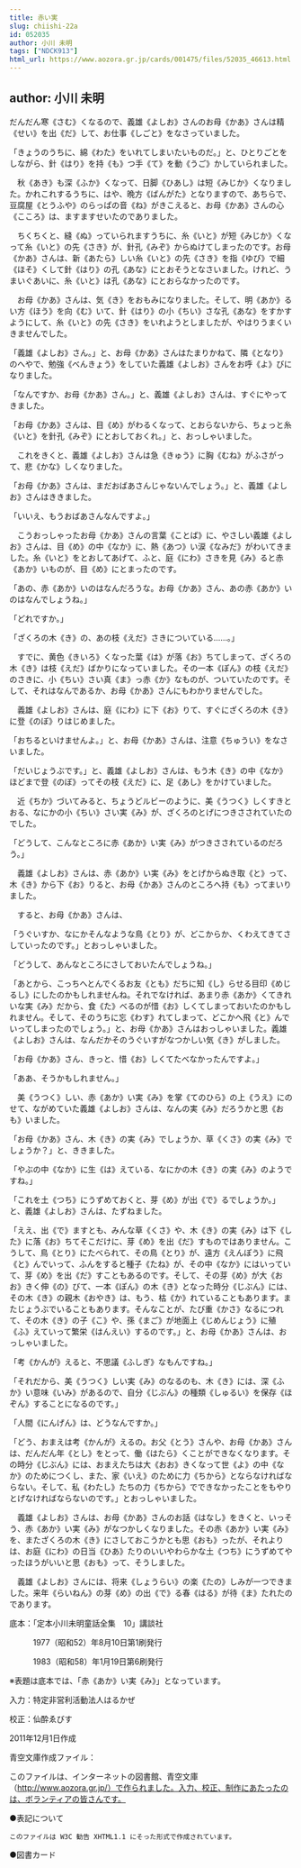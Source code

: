 ```yaml
---
title: 赤い実
slug: chiishi-22a
id: 052035
author: 小川 未明
tags: ["NDCK913"]
html_url: https://www.aozora.gr.jp/cards/001475/files/52035_46613.html
---
```


## author: 小川 未明

だんだん寒《さむ》くなるので、義雄《よしお》さんのお母《かあ》さんは精《せい》を出《だ》して、お仕事《しごと》をなさっていました。

「きょうのうちに、綿《わた》をいれてしまいたいものだ。」と、ひとりごとをしながら、針《はり》を持《も》つ手《て》を動《うご》かしていられました。

　秋《あき》も深《ふか》くなって、日脚《ひあし》は短《みじか》くなりました。かれこれするうちに、はや、晩方《ばんがた》となりますので、あちらで、豆腐屋《とうふや》のらっぱの音《ね》がきこえると、お母《かあ》さんの心《こころ》は、ますますせいたのでありました。

　ちくちくと、縫《ぬ》っていられますうちに、糸《いと》が短《みじか》くなって糸《いと》の先《さき》が、針孔《みぞ》からぬけてしまったのです。お母《かあ》さんは、新《あたら》しい糸《いと》の先《さき》を指《ゆび》で細《ほそ》くして針《はり》の孔《あな》にとおそうとなさいました。けれど、うまいぐあいに、糸《いと》は孔《あな》にとおらなかったのです。

　お母《かあ》さんは、気《き》をおもみになりました。そして、明《あか》るい方《ほう》を向《む》いて、針《はり》の小《ちい》さな孔《あな》をすかすようにして、糸《いと》の先《さき》をいれようとしましたが、やはりうまくいきませんでした。

「義雄《よしお》さん。」と、お母《かあ》さんはたまりかねて、隣《となり》のへやで、勉強《べんきょう》をしていた義雄《よしお》さんをお呼《よ》びになりました。

「なんですか、お母《かあ》さん。」と、義雄《よしお》さんは、すぐにやってきました。

「お母《かあ》さんは、目《め》がわるくなって、とおらないから、ちょっと糸《いと》を針孔《みぞ》にとおしておくれ。」と、おっしゃいました。

　これをきくと、義雄《よしお》さんは急《きゅう》に胸《むね》がふさがって、悲《かな》しくなりました。

「お母《かあ》さんは、まだおばあさんじゃないんでしょう。」と、義雄《よしお》さんはききました。

「いいえ、もうおばあさんなんですよ。」

　こうおっしゃったお母《かあ》さんの言葉《ことば》に、やさしい義雄《よしお》さんは、目《め》の中《なか》に、熱《あつ》い涙《なみだ》がわいてきました。糸《いと》をとおしてあげて、ふと、庭《にわ》さきを見《み》ると赤《あか》いものが、目《め》にとまったのです。

「あの、赤《あか》いのはなんだろうな。お母《かあ》さん、あの赤《あか》いのはなんでしょうね。」

「どれですか。」

「ざくろの木《き》の、あの枝《えだ》さきについている……。」

　すでに、黄色《きいろ》くなった葉《は》が落《お》ちてしまって、ざくろの木《き》は枝《えだ》ばかりになっていました。その一本《ぽん》の枝《えだ》のさきに、小《ちい》さい真《ま》っ赤《か》なものが、ついていたのです。そして、それはなんであるか、お母《かあ》さんにもわかりませんでした。

　義雄《よしお》さんは、庭《にわ》に下《お》りて、すぐにざくろの木《き》に登《のぼ》りはじめました。

「おちるといけませんよ。」と、お母《かあ》さんは、注意《ちゅうい》をなさいました。

「だいじょうぶです。」と、義雄《よしお》さんは、もう木《き》の中《なか》ほどまで登《のぼ》ってその枝《えだ》に、足《あし》をかけていました。

　近《ちか》づいてみると、ちょうどルビーのように、美《うつく》しくすきとおる、なにかの小《ちい》さい実《み》が、ざくろのとげにつきさされていたのでした。

「どうして、こんなところに赤《あか》い実《み》がつきさされているのだろう。」

　義雄《よしお》さんは、赤《あか》い実《み》をとげからぬき取《と》って、木《き》から下《お》りると、お母《かあ》さんのところへ持《も》ってまいりました。

　すると、お母《かあ》さんは、

「うぐいすか、なにかそんなような鳥《とり》が、どこからか、くわえてきてさしていったのです。」とおっしゃいました。

「どうして、あんなところにさしておいたんでしょうね。」

「あとから、こっちへとんでくるお友《とも》だちに知《し》らせる目印《めじるし》にしたのかもしれませんね。それでなければ、あまり赤《あか》くてきれいな実《み》だから、食《た》べるのが惜《お》しくてしまっておいたのかもしれません。そして、そのうちに忘《わす》れてしまって、どこかへ飛《と》んでいってしまったのでしょう。」と、お母《かあ》さんはおっしゃいました。義雄《よしお》さんは、なんだかそのうぐいすがなつかしい気《き》がしました。

「お母《かあ》さん、きっと、惜《お》しくてたべなかったんですよ。」

「ああ、そうかもしれません。」

　美《うつく》しい、赤《あか》い実《み》を掌《てのひら》の上《うえ》にのせて、ながめていた義雄《よしお》さんは、なんの実《み》だろうかと思《おも》いました。

「お母《かあ》さん、木《き》の実《み》でしょうか、草《くさ》の実《み》でしょうか？」と、ききました。

「やぶの中《なか》に生《は》えている、なにかの木《き》の実《み》のようですね。」

「これを土《つち》にうずめておくと、芽《め》が出《で》るでしょうか。」と、義雄《よしお》さんは、たずねました。

「ええ、出《で》ますとも、みんな草《くさ》や、木《き》の実《み》は下《した》に落《お》ちてそこだけに、芽《め》を出《だ》すものではありません。こうして、鳥《とり》にたべられて、その鳥《とり》が、遠方《えんぽう》に飛《と》んでいって、ふんをすると種子《たね》が、その中《なか》にはいっていて、芽《め》を出《だ》すこともあるのです。そして、その芽《め》が大《おお》きく伸《の》びて、一本《ぽん》の木《き》となった時分《じぶん》には、その木《き》の親木《おやき》は、もう、枯《か》れていることもあります。またじょうぶでいることもあります。そんなことが、たび重《かさ》なるにつれて、その木《き》の子《こ》や、孫《まご》が地面上《じめんじょう》に殖《ふ》えていって繁栄《はんえい》するのです。」と、お母《かあ》さんは、おっしゃいました。

「考《かんが》えると、不思議《ふしぎ》なもんですね。」

「それだから、美《うつく》しい実《み》のなるのも、木《き》には、深《ふか》い意味《いみ》があるので、自分《じぶん》の種類《しゅるい》を保存《ほぞん》することになるのです。」

「人間《にんげん》は、どうなんですか。」

「どう、おまえは考《かんが》えるの。お父《とう》さんや、お母《かあ》さんは、だんだん年《とし》をとって、働《はたら》くことができなくなります。その時分《じぶん》には、おまえたちは大《おお》きくなって世《よ》の中《なか》のためにつくし、また、家《いえ》のために力《ちから》とならなければならない。そして、私《わたし》たちの力《ちから》でできなかったことをもやりとげなければならないのです。」とおっしゃいました。

　義雄《よしお》さんは、お母《かあ》さんのお話《はなし》をきくと、いっそう、赤《あか》い実《み》がなつかしくなりました。その赤《あか》い実《み》を、またざくろの木《き》にさしておこうかとも思《おも》ったが、それよりは、お庭《にわ》の日当《ひあ》たりのいいやわらかな土《つち》にうずめてやったほうがいいと思《おも》って、そうしました。

　義雄《よしお》さんには、将来《しょうらい》の楽《たの》しみが一つできました。来年《らいねん》の芽《め》の出《で》る春《はる》が待《ま》たれたのであります。













底本：「定本小川未明童話全集　10」講談社

　　　1977（昭和52）年8月10日第1刷発行

　　　1983（昭和58）年1月19日第6刷発行

※表題は底本では、「赤《あか》い実《み》」となっています。

入力：特定非営利活動法人はるかぜ

校正：仙酔ゑびす

2011年12月1日作成

青空文庫作成ファイル：

このファイルは、インターネットの図書館、青空文庫（http://www.aozora.gr.jp/）で作られました。入力、校正、制作にあたったのは、ボランティアの皆さんです。











●表記について


	このファイルは W3C 勧告 XHTML1.1 にそった形式で作成されています。







●図書カード